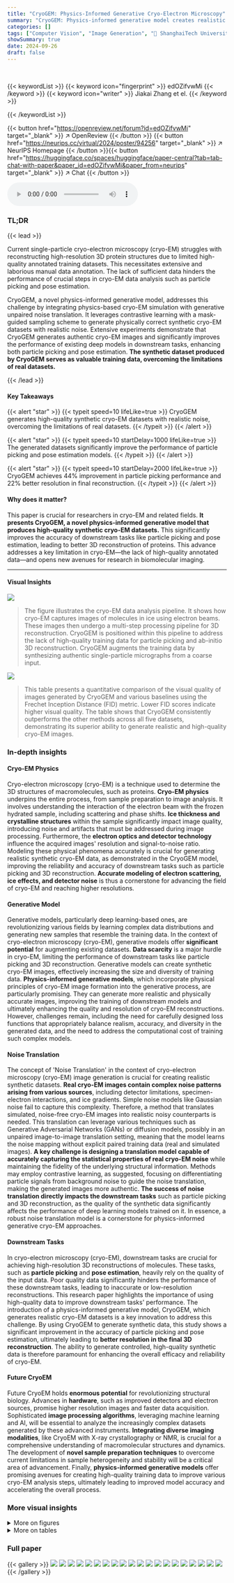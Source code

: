 ```yaml
---
title: "CryoGEM: Physics-Informed Generative Cryo-Electron Microscopy"
summary: "CryoGEM: Physics-informed generative model creates realistic synthetic cryo-EM datasets, boosting particle picking and pose estimation accuracy for higher-resolution protein structure determination."
categories: []
tags: ["Computer Vision", "Image Generation", "🏢 ShanghaiTech University",]
showSummary: true
date: 2024-09-26
draft: false
---
```


<br>

{{< keywordList >}}
{{< keyword icon="fingerprint" >}} edOZifvwMi {{< /keyword >}}
{{< keyword icon="writer" >}} Jiakai Zhang et el. {{< /keyword >}}
 
{{< /keywordList >}}

{{< button href="https://openreview.net/forum?id=edOZifvwMi" target="_blank" >}}
↗ OpenReview
{{< /button >}}
{{< button href="https://neurips.cc/virtual/2024/poster/94256" target="_blank" >}}
↗ NeurIPS Homepage
{{< /button >}}{{< button href="https://huggingface.co/spaces/huggingface/paper-central?tab=tab-chat-with-paper&paper_id=edOZifvwMi&paper_from=neurips" target="_blank" >}}
↗ Chat
{{< /button >}}



<audio controls>
    <source src="https://ai-paper-reviewer.com/edOZifvwMi/podcast.wav" type="audio/wav">
    Your browser does not support the audio element.
</audio>


### TL;DR


{{< lead >}}

Current single-particle cryo-electron microscopy (cryo-EM) struggles with reconstructing high-resolution 3D protein structures due to limited high-quality annotated training datasets.  This necessitates extensive and laborious manual data annotation.  The lack of sufficient data hinders the performance of crucial steps in cryo-EM data analysis such as particle picking and pose estimation. 

CryoGEM, a novel physics-informed generative model, addresses this challenge by integrating physics-based cryo-EM simulation with generative unpaired noise translation. It leverages contrastive learning with a mask-guided sampling scheme to generate physically correct synthetic cryo-EM datasets with realistic noise.  Extensive experiments demonstrate that CryoGEM generates authentic cryo-EM images and significantly improves the performance of existing deep models in downstream tasks, enhancing both particle picking and pose estimation.  **The synthetic dataset produced by CryoGEM serves as valuable training data, overcoming the limitations of real datasets.**

{{< /lead >}}


#### Key Takeaways

{{< alert "star" >}}
{{< typeit speed=10 lifeLike=true >}} CryoGEM generates high-quality synthetic cryo-EM datasets with realistic noise, overcoming the limitations of real datasets. {{< /typeit >}}
{{< /alert >}}

{{< alert "star" >}}
{{< typeit speed=10 startDelay=1000 lifeLike=true >}} The generated datasets significantly improve the performance of particle picking and pose estimation models. {{< /typeit >}}
{{< /alert >}}

{{< alert "star" >}}
{{< typeit speed=10 startDelay=2000 lifeLike=true >}} CryoGEM achieves 44% improvement in particle picking performance and 22% better resolution in final reconstruction. {{< /typeit >}}
{{< /alert >}}

#### Why does it matter?
This paper is crucial for researchers in cryo-EM and related fields. **It presents CryoGEM, a novel physics-informed generative model that produces high-quality synthetic cryo-EM datasets.** This significantly improves the accuracy of downstream tasks like particle picking and pose estimation, leading to better 3D reconstruction of proteins.  This advance addresses a key limitation in cryo-EM—the lack of high-quality annotated data—and opens new avenues for research in biomolecular imaging.

------
#### Visual Insights



![](https://ai-paper-reviewer.com/edOZifvwMi/figures_1_1.jpg)

> The figure illustrates the cryo-EM data analysis pipeline.  It shows how cryo-EM captures images of molecules in ice using electron beams.  These images then undergo a multi-step processing pipeline for 3D reconstruction.  CryoGEM is positioned within this pipeline to address the lack of high-quality training data for particle picking and ab-initio 3D reconstruction. CryoGEM augments the training data by synthesizing authentic single-particle micrographs from a coarse input.





![](https://ai-paper-reviewer.com/edOZifvwMi/tables_6_1.jpg)

> This table presents a quantitative comparison of the visual quality of images generated by CryoGEM and various baselines using the Frechet Inception Distance (FID) metric. Lower FID scores indicate higher visual quality. The table shows that CryoGEM consistently outperforms the other methods across all five datasets, demonstrating its superior ability to generate realistic and high-quality cryo-EM images.





### In-depth insights


#### Cryo-EM Physics
Cryo-electron microscopy (cryo-EM) is a technique used to determine the 3D structures of macromolecules, such as proteins.  **Cryo-EM physics** underpins the entire process, from sample preparation to image analysis.  It involves understanding the interaction of the electron beam with the frozen hydrated sample, including scattering and phase shifts.  **Ice thickness and crystalline structures** within the sample significantly impact image quality, introducing noise and artifacts that must be addressed during image processing.  Furthermore, the **electron optics and detector technology** influence the acquired images' resolution and signal-to-noise ratio.  Modeling these physical phenomena accurately is crucial for generating realistic synthetic cryo-EM data, as demonstrated in the CryoGEM model, improving the reliability and accuracy of downstream tasks such as particle picking and 3D reconstruction. **Accurate modeling of electron scattering, ice effects, and detector noise** is thus a cornerstone for advancing the field of cryo-EM and reaching higher resolutions.

#### Generative Model
Generative models, particularly deep learning-based ones, are revolutionizing various fields by learning complex data distributions and generating new samples that resemble the training data.  In the context of cryo-electron microscopy (cryo-EM), generative models offer **significant potential** for augmenting existing datasets.  **Data scarcity** is a major hurdle in cryo-EM, limiting the performance of downstream tasks like particle picking and 3D reconstruction. Generative models can create synthetic cryo-EM images, effectively increasing the size and diversity of training data.  **Physics-informed generative models**, which incorporate physical principles of cryo-EM image formation into the generative process, are particularly promising.  They can generate more realistic and physically accurate images, improving the training of downstream models and ultimately enhancing the quality and resolution of cryo-EM reconstructions. However, challenges remain, including the need for carefully designed loss functions that appropriately balance realism, accuracy, and diversity in the generated data, and the need to address the computational cost of training such complex models.

#### Noise Translation
The concept of 'Noise Translation' in the context of cryo-electron microscopy (cryo-EM) image generation is crucial for creating realistic synthetic datasets.  **Real cryo-EM images contain complex noise patterns arising from various sources**, including detector limitations, specimen-electron interactions, and ice gradients.  Simple noise models like Gaussian noise fail to capture this complexity.  Therefore, a method that translates simulated, noise-free cryo-EM images into realistic noisy counterparts is needed.  This translation can leverage various techniques such as Generative Adversarial Networks (GANs) or diffusion models, possibly in an unpaired image-to-image translation setting, meaning that the model learns the noise mapping without explicit paired training data (real and simulated images).  **A key challenge is designing a translation model capable of accurately capturing the statistical properties of real cryo-EM noise** while maintaining the fidelity of the underlying structural information.  Methods may employ contrastive learning, as suggested, focusing on differentiating particle signals from background noise to guide the noise translation, making the generated images more authentic. **The success of noise translation directly impacts the downstream tasks** such as particle picking and 3D reconstruction, as the quality of the synthetic data significantly affects the performance of deep learning models trained on it.  In essence, a robust noise translation model is a cornerstone for physics-informed generative cryo-EM approaches.

#### Downstream Tasks
In cryo-electron microscopy (cryo-EM), downstream tasks are crucial for achieving high-resolution 3D reconstructions of molecules.  These tasks, such as **particle picking** and **pose estimation**, heavily rely on the quality of the input data.  Poor quality data significantly hinders the performance of these downstream tasks, leading to inaccurate or low-resolution reconstructions.  This research paper highlights the importance of using high-quality data to improve downstream tasks' performance.  The introduction of a physics-informed generative model, CryoGEM, which generates realistic cryo-EM datasets is a key innovation to address this challenge. By using CryoGEM to generate synthetic data, this study shows a significant improvement in the accuracy of particle picking and pose estimation, ultimately leading to **better resolution in the final 3D reconstruction**.  The ability to generate controlled, high-quality synthetic data is therefore paramount for enhancing the overall efficacy and reliability of cryo-EM.

#### Future CryoEM
Future CryoEM holds **enormous potential** for revolutionizing structural biology.  Advances in **hardware**, such as improved detectors and electron sources, promise higher resolution images and faster data acquisition.  Sophisticated **image processing algorithms**, leveraging machine learning and AI, will be essential to analyze the increasingly complex datasets generated by these advanced instruments.  **Integrating diverse imaging modalities**, like CryoEM with X-ray crystallography or NMR, is crucial for a comprehensive understanding of macromolecular structures and dynamics. The development of **novel sample preparation techniques** to overcome current limitations in sample heterogeneity and stability will be a critical area of advancement. Finally, **physics-informed generative models** offer promising avenues for creating high-quality training data to improve various cryo-EM analysis steps, ultimately leading to improved model accuracy and accelerating the overall process.


### More visual insights

<details>
<summary>More on figures
</summary>


![](https://ai-paper-reviewer.com/edOZifvwMi/figures_3_1.jpg)

> This figure illustrates the pipeline of the CryoGEM method. It starts with creating a virtual specimen using initial reconstruction results, simulates the cryo-EM imaging process with physical priors, adds Gaussian noise for randomness, uses a particle-background mask for guided patch sampling in contrastive learning, and finally uses an adversarial loss to ensure realistic image synthesis.  The figure details each step of the process, highlighting the key components and techniques used.


![](https://ai-paper-reviewer.com/edOZifvwMi/figures_4_1.jpg)

> This figure compares the similarity maps generated by the proposed method's encoder and CUT's encoder.  The input is a real cryo-EM micrograph with query patches (particle and background). The proposed method successfully distinguishes particle and background regions, shown in separate similarity maps, highlighting the effectiveness of the proposed mask-guided sampling scheme. In contrast, CUT fails to learn this distinction without the mask guidance.


![](https://ai-paper-reviewer.com/edOZifvwMi/figures_5_1.jpg)

> This figure showcases the diverse synthetic cryo-EM images generated by CryoGEM.  The top row displays examples from various proteins, demonstrating the model's ability to generate realistic images of different molecules. The following rows illustrate CryoGEM's control over particle orientation, conformation, and defocus, showing how it can generate images with variations in these parameters.


![](https://ai-paper-reviewer.com/edOZifvwMi/figures_6_1.jpg)

> This figure presents a qualitative comparison of synthetic cryo-EM images generated by CryoGEM and several baseline methods across five different datasets. CryoGEM's images exhibit more realistic noise patterns compared to baselines, which either fail to capture authentic noise or introduce visual artifacts.


![](https://ai-paper-reviewer.com/edOZifvwMi/figures_7_1.jpg)

> This figure compares the particle picking results of different methods (Topaz, Ours, Poi-Gau, CycleGAN, CUT, and CycleDiffusion) on three different datasets (Ribosome, Integrin, and PhageMS2).  Blue circles highlight correctly identified particles, while red circles indicate false positives (incorrectly identified particles) or false negatives (missed particles). The visualization shows that the 'Ours' method (CryoGEM) significantly outperforms the baselines in terms of accurately identifying particles.


![](https://ai-paper-reviewer.com/edOZifvwMi/figures_8_1.jpg)

> This figure shows the results of 3D reconstruction using particles picked by CryoGEM and other methods.  It compares the initial low-resolution input structures to the final, refined structures achieved after using the CryoGEM particle picking model.  The Fourier Shell Correlation (FSC) curves are also displayed to quantitatively assess the resolution achieved by each method. The figure demonstrates that using particles selected by CryoGEM leads to higher resolution reconstructions compared to the baselines.


![](https://ai-paper-reviewer.com/edOZifvwMi/figures_15_1.jpg)

> This figure shows three experiments of cryoGEM with different control experiments.  The first experiment shows that cryoGEM can precisely control the position of particles in the micrographs. The second experiment shows that cryoGEM can generate realistic ice gradients in micrographs by calculating the ice gradients in real micrographs. The third experiment shows that cryoGEM can generate convincing results on unseen datasets without retraining. This demonstrates the zero-shot transfer capability of cryoGEM.


![](https://ai-paper-reviewer.com/edOZifvwMi/figures_16_1.jpg)

> This figure shows a qualitative comparison of CryoGEM's generated images with real cryo-EM images from five different datasets. The red circles and arrows highlight specific features in both the real and generated images to demonstrate that CryoGEM can accurately reproduce noise patterns, preserve structural details, and replicate specific anomalies from the real images.


![](https://ai-paper-reviewer.com/edOZifvwMi/figures_17_1.jpg)

> This figure shows the probability distribution of the number of particles present in cryo-EM micrographs for five different datasets: Proteasome, Ribosome, Integrin, PhageMS2, and HumanBAF. Each dataset's distribution is represented by a separate curve, with the mean (µ) and standard deviation (σ) values indicated. The figure provides insights into the variability of particle counts across different datasets, highlighting that some datasets exhibit a wider range of particle counts than others. This variation in particle count is a characteristic feature of cryo-EM data that needs to be accounted for when developing methods for processing and analyzing cryo-EM micrographs.


![](https://ai-paper-reviewer.com/edOZifvwMi/figures_17_2.jpg)

> The figure displays the probability distribution curves of the average defocus values for five different cryo-EM datasets: Proteasome, Ribosome, Integrin, PhageMS2, and HumanBAF. Each curve is a Gaussian distribution fitted to the data. The parameters (mean μ and standard deviation σ) of each Gaussian are also given in the legend.


![](https://ai-paper-reviewer.com/edOZifvwMi/figures_19_1.jpg)

> This figure shows the results of 3D reconstruction using particles picked by CryoGEM and compares the results to other baselines.  It visually presents the initial coarse input density maps and the final refined 3D structures obtained after using CryoGEM for particle picking, illustrating the improvement in resolution.  Quantitative comparisons using Fourier Shell Correlation (FSC) curves are also provided to demonstrate the resolution achieved by each method.


![](https://ai-paper-reviewer.com/edOZifvwMi/figures_19_2.jpg)

> This figure shows a qualitative comparison of CryoGEM's generated images with real cryo-EM images across five different datasets. The results demonstrate CryoGEM's ability to generate realistic cryo-EM micrographs that closely match the characteristics of real images, including noise patterns and structural details. Specific anomalies present in the real data, such as crystalline ice in the Integrin dataset, are accurately reproduced by CryoGEM. The image highlights these features using red circles and arrows.


</details>




<details>
<summary>More on tables
</summary>


![](https://ai-paper-reviewer.com/edOZifvwMi/tables_7_1.jpg)
> This table presents a quantitative comparison of the visual quality of images generated by CryoGEM and several baseline methods.  The comparison uses the Fréchet Inception Distance (FID) metric, a lower FID score indicating higher visual quality.  The results show that CryoGEM consistently outperforms the baseline methods across five different datasets, demonstrating its superior ability to generate high-quality, realistic cryo-EM images.

![](https://ai-paper-reviewer.com/edOZifvwMi/tables_8_1.jpg)
> This table presents a quantitative comparison of the visual quality of images generated by CryoGEM and several baselines using the Frechet Inception Distance (FID) metric.  Lower FID scores indicate better visual quality. The results show that CryoGEM consistently outperforms the baselines across five different datasets, demonstrating its superior ability to generate high-quality synthetic cryo-EM images.

![](https://ai-paper-reviewer.com/edOZifvwMi/tables_9_1.jpg)
> This table presents a quantitative comparison of the visual quality of images generated by CryoGEM and several baseline methods.  The FID (Fréchet Inception Distance) score is used as a metric to assess the similarity between generated and real cryo-EM images. Lower FID scores indicate higher visual quality. The table shows that CryoGEM consistently outperforms the baseline methods across five different datasets, demonstrating its superior ability to generate realistic and high-quality synthetic cryo-EM micrographs.

</details>




### Full paper

{{< gallery >}}
<img src="https://ai-paper-reviewer.com/edOZifvwMi/1.png" class="grid-w50 md:grid-w33 xl:grid-w25" />
<img src="https://ai-paper-reviewer.com/edOZifvwMi/2.png" class="grid-w50 md:grid-w33 xl:grid-w25" />
<img src="https://ai-paper-reviewer.com/edOZifvwMi/3.png" class="grid-w50 md:grid-w33 xl:grid-w25" />
<img src="https://ai-paper-reviewer.com/edOZifvwMi/4.png" class="grid-w50 md:grid-w33 xl:grid-w25" />
<img src="https://ai-paper-reviewer.com/edOZifvwMi/5.png" class="grid-w50 md:grid-w33 xl:grid-w25" />
<img src="https://ai-paper-reviewer.com/edOZifvwMi/6.png" class="grid-w50 md:grid-w33 xl:grid-w25" />
<img src="https://ai-paper-reviewer.com/edOZifvwMi/7.png" class="grid-w50 md:grid-w33 xl:grid-w25" />
<img src="https://ai-paper-reviewer.com/edOZifvwMi/8.png" class="grid-w50 md:grid-w33 xl:grid-w25" />
<img src="https://ai-paper-reviewer.com/edOZifvwMi/9.png" class="grid-w50 md:grid-w33 xl:grid-w25" />
<img src="https://ai-paper-reviewer.com/edOZifvwMi/10.png" class="grid-w50 md:grid-w33 xl:grid-w25" />
<img src="https://ai-paper-reviewer.com/edOZifvwMi/11.png" class="grid-w50 md:grid-w33 xl:grid-w25" />
<img src="https://ai-paper-reviewer.com/edOZifvwMi/12.png" class="grid-w50 md:grid-w33 xl:grid-w25" />
<img src="https://ai-paper-reviewer.com/edOZifvwMi/13.png" class="grid-w50 md:grid-w33 xl:grid-w25" />
<img src="https://ai-paper-reviewer.com/edOZifvwMi/14.png" class="grid-w50 md:grid-w33 xl:grid-w25" />
<img src="https://ai-paper-reviewer.com/edOZifvwMi/15.png" class="grid-w50 md:grid-w33 xl:grid-w25" />
<img src="https://ai-paper-reviewer.com/edOZifvwMi/16.png" class="grid-w50 md:grid-w33 xl:grid-w25" />
<img src="https://ai-paper-reviewer.com/edOZifvwMi/17.png" class="grid-w50 md:grid-w33 xl:grid-w25" />
<img src="https://ai-paper-reviewer.com/edOZifvwMi/18.png" class="grid-w50 md:grid-w33 xl:grid-w25" />
<img src="https://ai-paper-reviewer.com/edOZifvwMi/19.png" class="grid-w50 md:grid-w33 xl:grid-w25" />
<img src="https://ai-paper-reviewer.com/edOZifvwMi/20.png" class="grid-w50 md:grid-w33 xl:grid-w25" />
{{< /gallery >}}